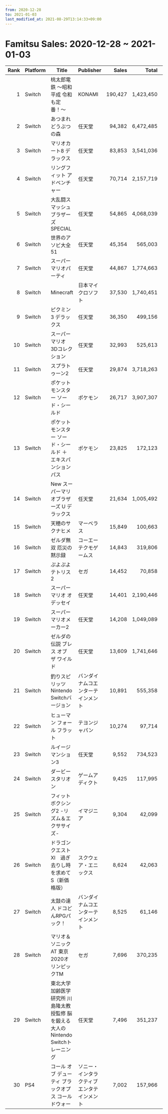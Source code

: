 ```yaml
---
from: 2020-12-28
to: 2021-01-03
last_modified_at: 2021-08-29T13:14:33+09:00
---
```

# Famitsu Sales: 2020-12-28 ~ 2021-01-03
| Rank | Platform | Title | Publisher | Sales | Total | Rate | New |
| -: | -- | -- | -- | -: | -: | -: | -- |
| 1 | Switch | 桃太郎電鉄 〜昭和 平成 令和も定番！〜 | KONAMI | 190,427 | 1,423,450 | 20% |  |
| 2 | Switch | あつまれ どうぶつの森 | 任天堂 | 94,382 | 6,472,485 | 20% |  |
| 3 | Switch | マリオカート8 デラックス | 任天堂 | 83,853 | 3,541,036 | 20% |  |
| 4 | Switch | リングフィット アドベンチャー | 任天堂 | 70,714 | 2,157,719 | 20% |  |
| 5 | Switch | 大乱闘スマッシュブラザーズ SPECIAL | 任天堂 | 54,865 | 4,068,039 | 20% |  |
| 6 | Switch | 世界のアソビ大全51 | 任天堂 | 45,354 | 565,003 | 20% |  |
| 7 | Switch | スーパー マリオパーティ | 任天堂 | 44,867 | 1,774,663 | 20% |  |
| 8 | Switch | Minecraft | 日本マイクロソフト | 37,530 | 1,740,451 | 20% |  |
| 9 | Switch | ピクミン3 デラックス | 任天堂 | 36,350 | 499,156 | 20% |  |
| 10 | Switch | スーパーマリオ 3Dコレクション | 任天堂 | 32,993 | 525,613 | 20% |  |
| 11 | Switch | スプラトゥーン2 | 任天堂 | 29,874 | 3,718,263 | 20% |  |
| 12 | Switch | ポケットモンスター ソード・シールド | ポケモン | 26,717 | 3,907,307 | 20% |  |
| 13 | Switch | ポケットモンスター ソード・シールド ＋ エキスパンションパス | ポケモン | 23,825 | 172,123 | 20% |  |
| 14 | Switch | New スーパーマリオブラザーズ U デラックス | 任天堂 | 21,634 | 1,005,492 | 20% |  |
| 15 | Switch | 天穂のサクナヒメ | マーベラス | 15,849 | 100,663 | 20% |  |
| 16 | Switch | ゼルダ無双 厄災の黙示録 | コーエーテクモゲームス | 14,843 | 319,806 | 20% |  |
| 17 | Switch | ぷよぷよテトリス2 | セガ | 14,452 | 70,858 | 40% |  |
| 18 | Switch | スーパーマリオ オデッセイ | 任天堂 | 14,401 | 2,190,446 | 20% |  |
| 19 | Switch | スーパーマリオメーカー2 | 任天堂 | 14,208 | 1,049,089 | 20% |  |
| 20 | Switch | ゼルダの伝説 ブレス オブ ザ ワイルド | 任天堂 | 13,609 | 1,741,646 | 20% |  |
| 21 | Switch | 釣りスピリッツ Nintendo Switchバージョン | バンダイナムコエンターテインメント | 10,891 | 555,358 | 20% |  |
| 22 | Switch | ヒューマン フォール フラット | テヨンジャパン | 10,274 | 97,714 | 20% |  |
| 23 | Switch | ルイージマンション3 | 任天堂 | 9,552 | 734,523 | 20% |  |
| 24 | Switch | ダービースタリオン | ゲームアディクト | 9,425 | 117,995 | 20% |  |
| 25 | Switch | フィットボクシング2 -リズム＆エクササイズ- | イマジニア | 9,304 | 42,099 | 40% |  |
| 26 | Switch | ドラゴンクエストXI　過ぎ去りし時を求めて S（新価格版） | スクウェア・エニックス | 8,624 | 42,063 | 40% |  |
| 27 | Switch | 太鼓の達人 ドコどんRPGパック！ | バンダイナムコエンターテインメント | 8,525 | 61,146 | 40% |  |
| 28 | Switch | マリオ＆ソニック AT 東京2020オリンピックTM | セガ | 7,696 | 370,235 | 20% |  |
| 29 | Switch | 東北大学加齢医学研究所 川島隆太教授監修 脳を鍛える大人のNintendo Switchトレーニング | 任天堂 | 7,496 | 351,237 | 20% |  |
| 30 | PS4 | コール オブ デューティ ブラックオプス コールドウォー | ソニー・インタラクティブエンタテインメント | 7,002 | 157,966 | 20% |  |

